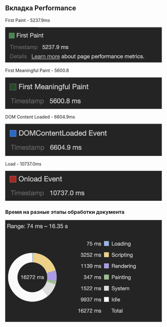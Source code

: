 <h2>Вкладка Performance</h2>

First Paint - 5237.9ms <br>

![alt text](../screenshots/fp.png)<br>

First Meaningful Paint - 5600.8<br>

![alt text](../screenshots/fmp.png)<br>

DOM Content Loaded - 6604.9ms<br>

![alt text](../screenshots/domContentLoad.png)<br>

Load - 10737.0ms<br>

![alt text](../screenshots/load.png)<br>

<h3>Время на разные этапы обработки документа</h3>

![alt text](../screenshots/allTime.png)<br>
